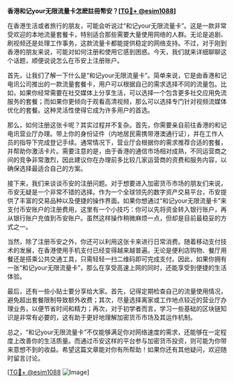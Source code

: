**香港和记your无限流量卡怎麽註冊幣安？[[TG💪+ @esim1088](https://t.me/s/esim1088)]**

在香港生活或者旅行的朋友，可能会听说过“和记your无限流量卡”。这是一款非常受欢迎的本地流量套餐卡，特别适合那些需要大量使用网络的人群。无论是追剧、刷视频还是处理工作事务，这款流量卡都能提供稳定的网络支持。不过，对于刚到香港的朋友来说，可能对如何注册和使用它感到困惑。今天，我们就来详细聊聊这个话题，顺便说说怎么在币安上注册账户。

首先，让我们了解一下什么是“和记your无限流量卡”。简单来说，它是由香港和记电讯公司推出的一款流量套餐卡，用户可以根据自己的需求选择不同的流量包。比如，如果你经常需要在社交媒体上分享生活，可以选择一个包含更多社交应用免流服务的套餐；而如果你更倾向于观看高清视频，那么可以选择专门针对视频流媒体优化的套餐。这种灵活性使得它成为许多用户的首选。

那么，如何注册这张卡呢？其实过程并不复杂。首先，你需要亲自前往香港的和记电讯营业厅办理。带上你的身份证件（内地居民需携带港澳通行证），并在工作人员的指导下完成登记手续。通常情况下，营业厅会根据你的需求推荐合适的套餐，并帮助你激活卡片。需要注意的是，由于香港的通信市场相对成熟，不同运营商之间的竞争非常激烈，因此建议你在办理前多比较几家运营商的资费和服务内容，以确保选择最适合自己的方案。

接下来，我们来谈谈币安的注册问题。对于想要进入加密货币市场的朋友们来说，币安无疑是一个非常不错的选择。作为一个全球领先的数字资产交易平台，币安提供了丰富的交易品种以及便捷的操作界面。如果你想通过“和记your无限流量卡”来支付币安账户的注册费用，这里有一个小技巧：你可以先将资金转入银行账户，再从银行账户充值到币安账户。虽然这样操作稍微麻烦一点，但却是目前最稳妥的方式之一。

当然，除了注册币安之外，你还可以利用这张卡来进行日常消费。随着移动支付技术的发展，在香港使用手机支付已经变得越来越普遍。无论是便利店购物、餐厅用餐还是搭乘公共交通工具，只需轻轻一扫二维码即可完成支付。因此，如果你拥有一张“和记your无限流量卡”，那么在享受高速上网的同时，还能享受到便捷的生活体验。

最后，还有一些小贴士要分享给大家。首先，记得定期检查自己的流量使用情况，避免超出套餐限制导致额外收费；其次，尽量选择离家或工作地点较近的营业厅办理业务，以便节省时间和精力；再次，对于初学者而言，学习一些基础的区块链知识是非常有必要的，这有助于更好地理解加密货币市场及其运作机制。

总之，“和记your无限流量卡”不仅能够满足你对网络速度的需求，还能够在一定程度上改善你的生活质量。而通过币安这样的平台参与加密货币投资，则可能为你带来意想不到的收益。希望这篇文章能对你有所帮助！如果你还有其他疑问，欢迎随时留言讨论。

[[TG💪+ @esim1088](https://t.me/s/esim1088) ![Image](https://i.postimg.cc/4NQfJmqS/Snipaste-2025-05-13-00-14-12.png)]